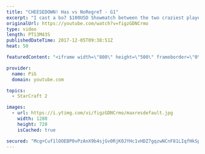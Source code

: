 ```yaml
---
title: "CHEESEDOWN! Has vs NoRegreT - G1"
excerpt: "I cast a bo7 $100USD Showmatch between the two craziest players out there, Has and Noregret! Both play wild, aggressive, and all-in styles. They love proxies and 1-base plays and NEVER play standard. This series lived up to the hype as we decide who is the KING OF CHEESE! -- Watch live at https://www.twitch.tv/x5_pig"
originalUrl: https://youtube.com/watch?v=figzGDNCrmo
type: video
length: PT13M43S
publishedDateTime: 2017-12-05T09:38:51Z
heat: 50

featuredContent: "<iframe width=\"800\" height=\"500\" frameborder=\"0\" src=\"https://www.youtube.com/embed/figzGDNCrmo\" allow=\"accelerometer; autoplay; encrypted-media; gyroscope; picture-in-picture\" allowfullscreen></iframe>"

provider:
  name: PiG
  domain: youtube.com

topics:
  - StarCraft 2

images:
  - url: https://i.ytimg.com/vi/figzGDNCrmo/maxresdefault.jpg
    width: 1280
    height: 720
    isCached: true

secured: "Mcg+Cuf1lOOEBP0vPzAnX9b4sjGv0RjK0JYHc1vHDZ7gqzwNCnF81LIqfHkSpfQGBBye02GSRkVlrFbNGNtVxu8k1nv2ACGsBJepq+8sOOOHy/8u1VzzvPXTb/Rxil0F9YWn/DMsm99+pW/Rgd+IWdlB7xIKGVrGhkwW7YOOg7Jzg2TIx/+pC4D9SOvxbRvuhhzWVSEq5wA/j+A783//vrc+P6S3M9WXlWAfVNGmJWvBRZw/+Ex8yg6l2nhKemkGn15D2clmrR9+iQgdMNPtdEFrpgJXrEMp/kea8OO+u50Rt2MMikKEYQ1Ob8AWYp8VvKYaCSI5BhiOh+UHxJ9ANK12KvRS1wyvPMAsx8TAW2SKk29CWZMNxYcjNgBJdjlapRTBKsK2tA3GcSfIZMBO/Ngi+REprfhWFCfyIZV+FxE=;Reul7+S3cSnqmYLX+r/N5Q=="
---
```


